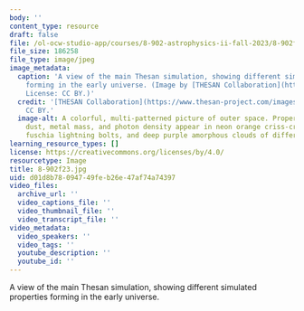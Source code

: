 ```yaml
---
body: ''
content_type: resource
draft: false
file: /ol-ocw-studio-app/courses/8-902-astrophysics-ii-fall-2023/8-902f23.jpg
file_size: 186258
file_type: image/jpeg
image_metadata:
  caption: 'A view of the main Thesan simulation, showing different simulated properties
    forming in the early universe. (Image by [THESAN Collaboration](https://www.thesan-project.com/).
    License: CC BY.)'
  credit: '[THESAN Collaboration](https://www.thesan-project.com/images.html). License:
    CC BY.'
  image-alt: A colorful, multi-patterned picture of outer space. Properties such as
    dust, metal mass, and photon density appear in neon orange criss-crossing lines,
    fuschia lightning bolts, and deep purple amorphous clouds of different sizes.
learning_resource_types: []
license: https://creativecommons.org/licenses/by/4.0/
resourcetype: Image
title: 8-902f23.jpg
uid: d01d8b78-0947-49fe-b26e-47af74a74397
video_files:
  archive_url: ''
  video_captions_file: ''
  video_thumbnail_file: ''
  video_transcript_file: ''
video_metadata:
  video_speakers: ''
  video_tags: ''
  youtube_description: ''
  youtube_id: ''
---
```

A view of the main Thesan simulation, showing different simulated properties forming in the early universe.